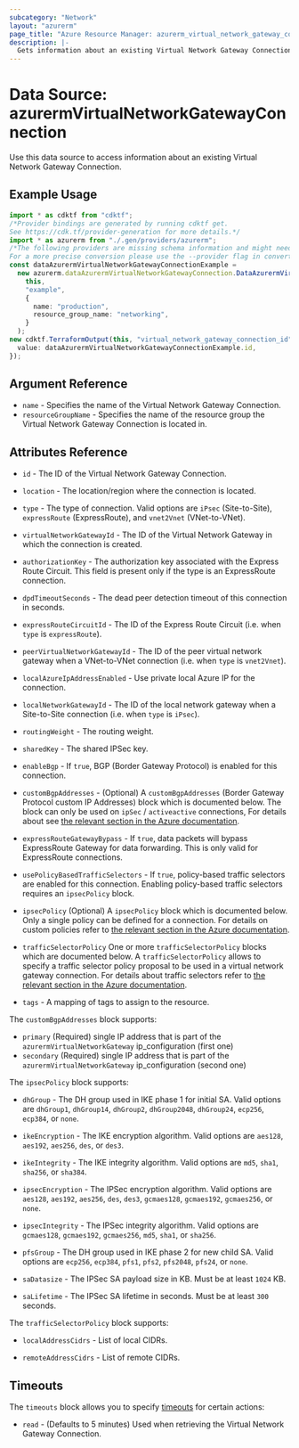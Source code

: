 ```yaml
---
subcategory: "Network"
layout: "azurerm"
page_title: "Azure Resource Manager: azurerm_virtual_network_gateway_connection"
description: |-
  Gets information about an existing Virtual Network Gateway Connection.
---
```


# Data Source: azurermVirtualNetworkGatewayConnection

Use this data source to access information about an existing Virtual Network Gateway Connection.

## Example Usage

```typescript
import * as cdktf from "cdktf";
/*Provider bindings are generated by running cdktf get.
See https://cdk.tf/provider-generation for more details.*/
import * as azurerm from "./.gen/providers/azurerm";
/*The following providers are missing schema information and might need manual adjustments to synthesize correctly: azurerm.
For a more precise conversion please use the --provider flag in convert.*/
const dataAzurermVirtualNetworkGatewayConnectionExample =
  new azurerm.dataAzurermVirtualNetworkGatewayConnection.DataAzurermVirtualNetworkGatewayConnection(
    this,
    "example",
    {
      name: "production",
      resource_group_name: "networking",
    }
  );
new cdktf.TerraformOutput(this, "virtual_network_gateway_connection_id", {
  value: dataAzurermVirtualNetworkGatewayConnectionExample.id,
});

```

## Argument Reference

* `name` - Specifies the name of the Virtual Network Gateway Connection.
* `resourceGroupName` - Specifies the name of the resource group the Virtual Network Gateway Connection is located in.

## Attributes Reference

*   `id` - The ID of the Virtual Network Gateway Connection.

*   `location` - The location/region where the connection is
    located.

*   `type` - The type of connection. Valid options are `iPsec`
    (Site-to-Site), `expressRoute` (ExpressRoute), and `vnet2Vnet` (VNet-to-VNet).

*   `virtualNetworkGatewayId` - The ID of the Virtual Network Gateway
    in which the connection is created.

*   `authorizationKey` - The authorization key associated with the
    Express Route Circuit. This field is present only if the type is an
    ExpressRoute connection.

*   `dpdTimeoutSeconds` - The dead peer detection timeout of this connection in seconds.

*   `expressRouteCircuitId` - The ID of the Express Route Circuit
    (i.e. when `type` is `expressRoute`).

*   `peerVirtualNetworkGatewayId` - The ID of the peer virtual
    network gateway when a VNet-to-VNet connection (i.e. when `type`
    is `vnet2Vnet`).

*   `localAzureIpAddressEnabled` - Use private local Azure IP for the connection.

*   `localNetworkGatewayId` - The ID of the local network gateway
    when a Site-to-Site connection (i.e. when `type` is `iPsec`).

*   `routingWeight` - The routing weight.

*   `sharedKey` - The shared IPSec key.

*   `enableBgp` - If `true`, BGP (Border Gateway Protocol) is enabled
    for this connection.

*   `customBgpAddresses` - (Optional) A `customBgpAddresses` (Border Gateway Protocol custom IP Addresses) block which is documented below.
    The block can only be used on `ipSec` / `activeactive` connections,
    For details about see [the relevant section in the Azure documentation](https://docs.microsoft.com/en-us/azure/vpn-gateway/vpn-gateway-howto-aws-bgp).

*   `expressRouteGatewayBypass` - If `true`, data packets will bypass ExpressRoute Gateway for data forwarding. This is only valid for ExpressRoute connections.

*   `usePolicyBasedTrafficSelectors` - If `true`, policy-based traffic
    selectors are enabled for this connection. Enabling policy-based traffic
    selectors requires an `ipsecPolicy` block.

*   `ipsecPolicy` (Optional) A `ipsecPolicy` block which is documented below.
    Only a single policy can be defined for a connection. For details on
    custom policies refer to [the relevant section in the Azure documentation](https://docs.microsoft.com/azure/vpn-gateway/vpn-gateway-ipsecikepolicy-rm-powershell).

*   `trafficSelectorPolicy` One or more `trafficSelectorPolicy` blocks which are documented below.
    A `trafficSelectorPolicy` allows to specify a traffic selector policy proposal to be used in a virtual network gateway connection.
    For details about traffic selectors refer to [the relevant section in the Azure documentation](https://docs.microsoft.com/azure/vpn-gateway/vpn-gateway-connect-multiple-policybased-rm-ps).

*   `tags` - A mapping of tags to assign to the resource.

The `customBgpAddresses` block supports:

* `primary` (Required) single IP address that is part of the `azurermVirtualNetworkGateway` ip\_configuration (first one)
* `secondary` (Required) single IP address that is part of the `azurermVirtualNetworkGateway` ip\_configuration (second one)

The `ipsecPolicy` block supports:

*   `dhGroup` - The DH group used in IKE phase 1 for initial SA. Valid
    options are `dhGroup1`, `dhGroup14`, `dhGroup2`, `dhGroup2048`, `dhGroup24`,
    `ecp256`, `ecp384`, or `none`.

*   `ikeEncryption` - The IKE encryption algorithm. Valid
    options are `aes128`, `aes192`, `aes256`, `des`, or `des3`.

*   `ikeIntegrity` - The IKE integrity algorithm. Valid
    options are `md5`, `sha1`, `sha256`, or `sha384`.

*   `ipsecEncryption` - The IPSec encryption algorithm. Valid
    options are `aes128`, `aes192`, `aes256`, `des`, `des3`, `gcmaes128`, `gcmaes192`, `gcmaes256`, or `none`.

*   `ipsecIntegrity` - The IPSec integrity algorithm. Valid
    options are `gcmaes128`, `gcmaes192`, `gcmaes256`, `md5`, `sha1`, or `sha256`.

*   `pfsGroup` - The DH group used in IKE phase 2 for new child SA.
    Valid options are `ecp256`, `ecp384`, `pfs1`, `pfs2`, `pfs2048`, `pfs24`,
    or `none`.

*   `saDatasize` - The IPSec SA payload size in KB. Must be at least
    `1024` KB.

*   `saLifetime` - The IPSec SA lifetime in seconds. Must be at least
    `300` seconds.

The `trafficSelectorPolicy` block supports:

*   `localAddressCidrs` - List of local CIDRs.

*   `remoteAddressCidrs` - List of remote CIDRs.

## Timeouts

The `timeouts` block allows you to specify [timeouts](https://www.terraform.io/language/resources/syntax#operation-timeouts) for certain actions:

* `read` - (Defaults to 5 minutes) Used when retrieving the Virtual Network Gateway Connection.
